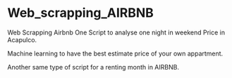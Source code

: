 # Web_scrapping_AIRBNB
Web Scrapping Airbnb
One Script to analyse one night in weekend Price in Acapulco.

Machine learning to have the best estimate price of your own appartment.

Another same type of script for a renting month in AIRBNB.
